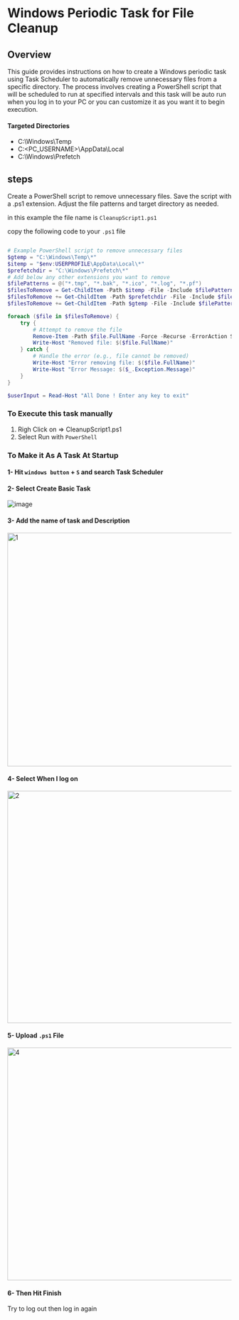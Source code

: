 # Windows Periodic Task for File Cleanup

## Overview

This guide provides instructions on how to create a Windows periodic task using Task Scheduler to automatically remove unnecessary files from a specific directory. The process involves creating a PowerShell script that will be scheduled to run at specified intervals and this task will be auto run when you log in to your PC or you can customize it as you want it to begin execution.


#### Targeted Directories
- C:\Windows\Temp
- C:\<PC_USERNAME>\AppData\Local
- C:\Windows\Prefetch

## steps
Create a PowerShell script to remove unnecessary files. Save the script with a .ps1 extension. Adjust the file patterns and target directory as needed.

in this example the file name is `CleanupScript1.ps1`

copy the following code to your `.ps1` file

```PowerShell

# Example PowerShell script to remove unnecessary files
$gtemp = "C:\Windows\Temp\*"
$itemp = "$env:USERPROFILE\AppData\Local\*"
$prefetchdir = "C:\Windows\Prefetch\*"
# Add below any other extensions you want to remove
$filePatterns = @("*.tmp", "*.bak", "*.ico", "*.log", "*.pf")
$filesToRemove = Get-ChildItem -Path $itemp -File -Include $filePatterns
$filesToRemove += Get-ChildItem -Path $prefetchdir -File -Include $filePatterns
$filesToRemove += Get-ChildItem -Path $gtemp -File -Include $filePatterns

foreach ($file in $filesToRemove) {
    try {
        # Attempt to remove the file
        Remove-Item -Path $file.FullName -Force -Recurse -ErrorAction Stop
        Write-Host "Removed file: $($file.FullName)"
    } catch {
        # Handle the error (e.g., file cannot be removed)
        Write-Host "Error removing file: $($file.FullName)"
        Write-Host "Error Message: $($_.Exception.Message)"
    }
}

$userInput = Read-Host "All Done ! Enter any key to exit"

```


### To Execute this task manually 
1) Righ Click on => CleanupScript1.ps1
2) Select Run with `PowerShell`

### To Make it As A Task At Startup
#### 1- Hit `windows button` + `S` and search Task Scheduler
#### 2- Select Create Basic Task

![image](https://github.com/YoussefRashed/C-Drive-Periodic-Cleaner/assets/88270964/ffd6328e-e915-43ab-8662-d07b4b3707f8)
#### 3- Add the name of task and Description

<img width="525" alt="1" src="https://github.com/YoussefRashed/C-Drive-Periodic-Cleaner/assets/88270964/837279a4-e104-4811-8c89-03756cea2b77">

#### 4- Select When I log on

<img width="522" alt="2" src="https://github.com/YoussefRashed/C-Drive-Periodic-Cleaner/assets/88270964/748fe6ea-3a87-4d08-9b74-14d0a441d40a">

#### 5- Upload `.ps1` File 
<img width="523" alt="4" src="https://github.com/YoussefRashed/C-Drive-Periodic-Cleaner/assets/88270964/5430bec0-9790-478f-b7fd-2bbedd331a08">

#### 6- Then Hit Finish

Try to log out then log in again






